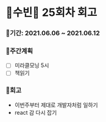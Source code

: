 # 🌼수빈🌼 25회차 회고

### 🥕기간: 2021.06.06 ~ 2021.06.12

### 🍆주간계획

- [ ] 미라클모닝 5시
- [ ] 책읽기

### 🥦회고

- 이번주부터 제대로 개발자처럼 일하기
- react 감 다시 잡기
